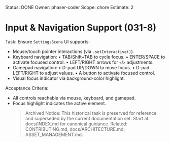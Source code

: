 Status: DONE
Owner: phaser-coder
Scope: chore
Estimate: 2

# Input & Navigation Support (031-8)

Task: Ensure `SettingsScene` UI supports:

- Mouse/touch pointer interactions (via `.setInteractive()`).
- Keyboard navigation:
  • TAB/Shift+TAB to cycle focus.
  • ENTER/SPACE to activate focused control.
  • LEFT/RIGHT arrows for `<`/`>` adjustments.
- Gamepad navigation:
  • D-pad UP/DOWN to move focus.
  • D-pad LEFT/RIGHT to adjust values.
  • A button to activate focused control.
- Visual focus indicator via background-color highlight.

Acceptance Criteria:

- All controls reachable via mouse, keyboard, and gamepad.
- Focus highlight indicates the active element.
    > Archived Notice: This historical task is preserved for reference and superseded by the current documentation set. Start at docs/INDEX.md for canonical guidance. Related: CONTRIBUTING.md, docs/ARCHITECTURE.md, ASSET_MANAGEMENT.md.
